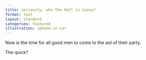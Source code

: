 ```yaml
---
title: seriously, who the hell is Casey?
format: text
layout: standard
categories: featured
illustration: iphone-in-car
---
```

Now is the time for all good men to come to the aid of their party.

The quick?